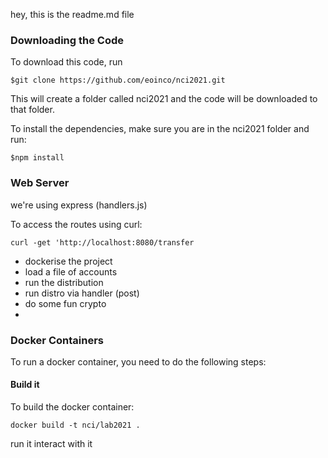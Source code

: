 hey, this is the readme.md file


### Downloading the Code ###

To download this code, run 

```$git clone https://github.com/eoinco/nci2021.git```

This will create a folder called nci2021 and the code will be downloaded to that folder.

To install the dependencies, make sure you are in the nci2021 folder and run:

```$npm install```


### Web Server ###

we're using express (handlers.js)

To access the routes using curl:

```curl -get 'http://localhost:8080/transfer```

 - dockerise the project
 - load a file of accounts
 - run the distribution
 - run distro via handler (post)
 - do some fun crypto
 - 


### Docker Containers 

To run a docker container, you need to do the following steps:

#### Build it

To build the docker container:

```docker build -t nci/lab2021 .```

run it
interact with it



